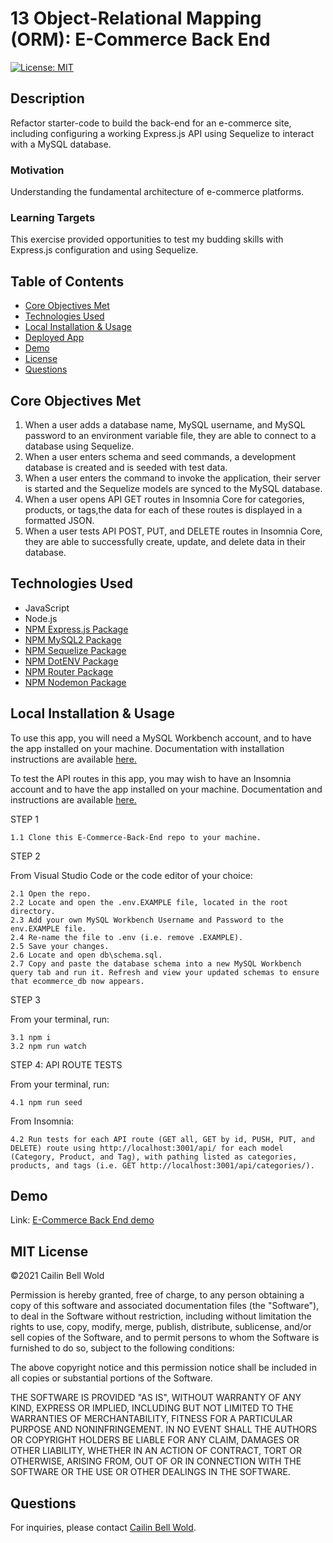 # 13 Object-Relational Mapping (ORM): E-Commerce Back End

[![License: MIT](https://img.shields.io/github/license/CailinBellWold/Team-Profile-Generator?style=plastic)](https://opensource.org/licenses/MIT)

## Description 
Refactor starter-code to build the back-end for an e-commerce site, including configuring a working Express.js API using Sequelize to interact with a MySQL database. 

### Motivation
Understanding the fundamental architecture of e-commerce platforms. 

### Learning Targets
This exercise provided opportunities to test my budding skills with Express.js configuration and using Sequelize. 

## Table of Contents
- [Core Objectives Met](#Core)
- [Technologies Used](#Technologies)
- [Local Installation & Usage](#Local)
- [Deployed App](#Deployed)
- [Demo](#Demo)
- [License](#MIT)
- [Questions](#Questions)

## Core Objectives Met

1. When a user adds a database name, MySQL username, and MySQL password to an environment variable file, they are able to connect to a database using Sequelize. 
2. When a user enters schema and seed commands, a development database is created and is seeded with test data.
3. When a user enters the command to invoke the application, their server is started and the Sequelize models are synced to the MySQL database.
4. When a user opens API GET routes in Insomnia Core for categories, products, or tags,the data for each of these routes is displayed in a formatted JSON.
5. When a user tests API POST, PUT, and DELETE routes in Insomnia Core, they are able to successfully create, update, and delete data in their database.

## Technologies Used
- JavaScript
- Node.js
- [NPM Express.js Package](https://www.npmjs.com/package/express)
- [NPM MySQL2 Package](https://www.npmjs.com/package/mysql2)
- [NPM Sequelize Package](https://www.npmjs.com/package/sequelize)
- [NPM DotENV Package](https://www.npmjs.com/package/dotenv)
- [NPM Router Package](https://www.npmjs.com/package/router)
- [NPM Nodemon Package](https://www.npmjs.com/package/nodemon)

## Local Installation & Usage

To use this app, you will need a MySQL Workbench account, and to have the app installed on your machine. Documentation with installation instructions are available [here.](https://dev.mysql.com/doc/workbench/en/wb-installing.html) 

To test the API routes in this app, you may wish to have an Insomnia account and to have the app installed on your machine. Documentation and instructions are available [here.](https://support.insomnia.rest/article/156-installation1) 

STEP 1

    1.1 Clone this E-Commerce-Back-End repo to your machine.

STEP 2

From Visual Studio Code or the code editor of your choice:

    2.1 Open the repo.  
    2.2 Locate and open the .env.EXAMPLE file, located in the root directory.
    2.3 Add your own MySQL Workbench Username and Password to the env.EXAMPLE file.
    2.4 Re-name the file to .env (i.e. remove .EXAMPLE).
    2.5 Save your changes.
    2.6 Locate and open db\schema.sql.
    2.7 Copy and paste the database schema into a new MySQL Workbench query tab and run it. Refresh and view your updated schemas to ensure that ecommerce_db now appears.

STEP 3

From your terminal, run:

    3.1 npm i
    3.2 npm run watch

STEP 4: API ROUTE TESTS

From your terminal, run:

    4.1 npm run seed

From Insomnia:

    4.2 Run tests for each API route (GET all, GET by id, PUSH, PUT, and DELETE) route using http://localhost:3001/api/ for each model (Category, Product, and Tag), with pathing listed as categories, products, and tags (i.e. GET http://localhost:3001/api/categories/).

## Demo 

Link: [E-Commerce Back End demo](https://drive.google.com/file/d/11zqLEt2JPkhQ4oXEBSG3pniiwvqssNfQ/view)

## MIT License
&copy;2021 Cailin Bell Wold

Permission is hereby granted, free of charge, to any person obtaining a copy
of this software and associated documentation files (the "Software"), to deal
in the Software without restriction, including without limitation the rights
to use, copy, modify, merge, publish, distribute, sublicense, and/or sell
copies of the Software, and to permit persons to whom the Software is
furnished to do so, subject to the following conditions:

The above copyright notice and this permission notice shall be included in all
copies or substantial portions of the Software.

THE SOFTWARE IS PROVIDED "AS IS", WITHOUT WARRANTY OF ANY KIND, EXPRESS OR
IMPLIED, INCLUDING BUT NOT LIMITED TO THE WARRANTIES OF MERCHANTABILITY,
FITNESS FOR A PARTICULAR PURPOSE AND NONINFRINGEMENT. IN NO EVENT SHALL THE
AUTHORS OR COPYRIGHT HOLDERS BE LIABLE FOR ANY CLAIM, DAMAGES OR OTHER
LIABILITY, WHETHER IN AN ACTION OF CONTRACT, TORT OR OTHERWISE, ARISING FROM,
OUT OF OR IN CONNECTION WITH THE SOFTWARE OR THE USE OR OTHER DEALINGS IN THE
SOFTWARE.

## Questions
For inquiries, please contact [Cailin Bell Wold](https://github.com/CailinBellWold).